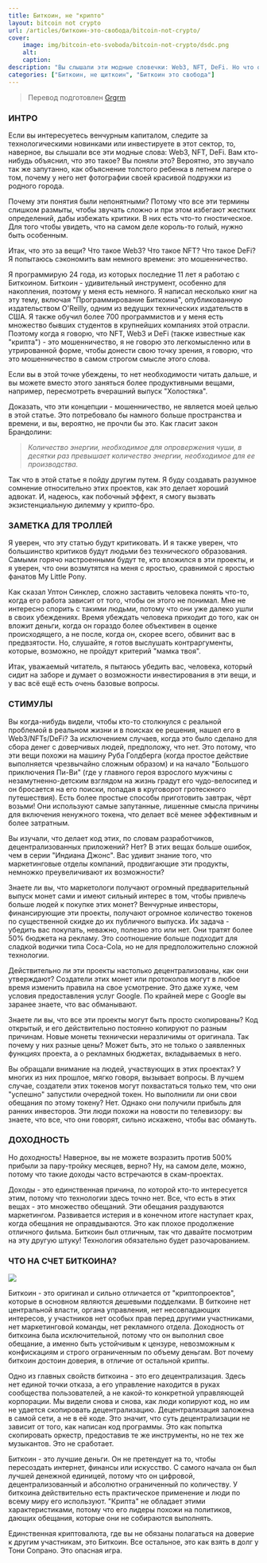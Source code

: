 ```yaml
---
title: Биткоин, не "крипто"
layout: bitcoin not crypto
url: /articles/биткоин-это-свобода/bitcoin-not-crypto/
cover:
    image: img/bitcoin-eto-svoboda/bitcoin-not-crypto/dsdc.png
    alt: 
    caption: 
description: "Вы слышали эти модные словечки: Web3, NFT, DeFi. Но что они на самом деле значат? По сравнению с Биткоином, практически ничто."
categories: ["Биткоин, не щиткоин", "Биткоин это свобода"]
---
```


> Перевод подготовлен [Grgrm](https://iris.to/npub1qzr3j58q0gwfhqdj33pc8wtfaj9ffn7nrdt6p7p7tvn0qrf7e0wsggv43p "Nostr")

### <h3>ИНТРО</h3>

Если вы интересуетесь венчурным капиталом, следите за технологическими новинками или инвестируете в этот сектор, то, наверное, вы слышали все эти модные слова: Web3, NFT, DeFi. Вам кто-нибудь объяснил, что это такое? Вы поняли это? Вероятно, это звучало так же запутанно, как объяснение толстого ребенка в летнем лагере о том, почему у него нет фотографии своей красивой подружки из родного города.

Почему эти понятия были непонятными? Потому что все эти термины слишком размыты, чтобы звучать сложно и при этом избегают жестких определений, дабы избежать критики. В них есть что-то гностическое. Для того чтобы увидеть, что на самом деле король-то голый, нужно быть особенным.

Итак, что это за вещи? Что такое Web3? Что такое NFT? Что такое DeFi? Я попытаюсь сэкономить вам немного времени: это мошенничество.

Я программирую 24 года, из которых последние 11 лет я работаю с Биткоином. Биткоин - удивительный инструмент, особенно для накопления, поэтому у меня есть немного. Я написал несколько книг на эту тему, включая "Программирование Биткоина", опубликованную издательством O'Reilly, одним из ведущих технических издательств в США. Я также обучил более 700 программистов и у меня есть множество бывших студентов в крупнейших компаниях этой отрасли. Поэтому когда я говорю, что NFT, Web3 и DeFi (также известные как "крипта") - это мошенничество, я не говорю это легкомысленно или в утрированной форме, чтобы донести свою точку зрения, я говорю, что это мошенничество в самом строгом смысле этого слова.

Если вы в этой точке убеждены, то нет необходимости читать дальше, и вы можете вместо этого заняться более продуктивными вещами, например, пересмотреть вчерашний выпуск "Холостяка".

Доказать, что эти концепции - мошенничество, не является моей целью в этой статье. Это потребовало бы намного больше пространства и времени, и вы, вероятно, не прочли бы это. Как гласит закон Брандолини:

> *Количество энергии, необходимое для опровержения чуши, в десятки раз превышает количество энергии, необходимое для ее производства.*

Так что в этой статье я пойду другим путем. Я буду создавать разумное сомнение относительно этих проектов, как это делает хороший адвокат. И, надеюсь, как побочный эффект, я смогу вызвать экзистенциальную дилемму у крипто-бро.

### <h3>ЗАМЕТКА ДЛЯ ТРОЛЛЕЙ</h3>

Я уверен, что эту статью будут критиковать. И я также уверен, что большинство критиков будут людьми без технического образования. Самыми горячо настроенными будут те, кто вложился в эти проекты, и я уверен, что они возмутятся на меня с яростью, сравнимой с яростью фанатов My Little Pony.

Как сказал Уптон Синклер, сложно заставить человека понять что-то, когда его работа зависит от того, чтобы он этого не понимал. Мне не интересно спорить с такими людьми, потому что они уже далеко ушли в своих убеждениях. Время убеждать человека приходит до того, как он вложит деньги, когда он гораздо более объективен в оценке происходящего, а не после, когда он, скорее всего, обвинит вас в предвзятости. Но, слушайте, я готов выслушать контраргументы, которые, возможно, не пройдут критерий "мамка твоя".

Итак, уважаемый читатель, я пытаюсь убедить вас, человека, который сидит на заборе и думает о возможности инвестирования в эти вещи, и у вас всё ещё есть очень базовые вопросы.

### <h3>СТИМУЛЫ</h3>

Вы когда-нибудь видели, чтобы кто-то столкнулся с реальной проблемой в реальном жизни и в поисках ее решения, нашел его в Web3/NFTs/DeFi? За исключением случаев, когда это было сделано для сбора денег с доверчивых людей, предположу, что нет. Это потому, что эти вещи похожи на машину Руба Голдберга (когда простое действие выполняется чрезвычайно сложным образом) и на начало "Большого приключения Пи-Ви" (где у главного героя взрослого мужчины с незамутненно-детским взглядом на жизнь градут его чудо-велосипед и он бросается на его поиски, попадая в круговорот гротескного путешествия). Есть более простые способы приготовить завтрак, чёрт возьми! Они используют самые запутанные, лишенные смысла причины для включения ненужного токена, что делает всё менее эффективным и более затратным.

Вы изучали, что делает код этих, по словам разработчиков, децентрализованных приложений? Нет? В этих вещах больше ошибок, чем в серии "Индиана Джонс". Вас удивит знание того, что маркетинговые отделы компаний, продвигающие эти продукты, немножко преувеличивают их возможности?

Знаете ли вы, что маркетологи получают огромный предварительный выпуск монет сами и имеют сильный интерес в том, чтобы привлечь больше людей к покупке этих монет? Венчурные инвесторы, финансирующие эти проекты, получают огромное количество токенов по существенной скидке до их публичного выпуска. Их задача - убедить вас покупать, неважно, полезно это или нет. Они тратят более 50% бюджета на рекламу. Это соотношение больше подходит для сладкой водички типа Coca-Cola, но не для предположительно сложной технологии.

Действительно ли эти проекты настолько децентрализованы, как они утверждают? Создатели этих монет или протоколов могут в любое время изменить правила на свое усмотрение. Это даже хуже, чем условия предоставления услуг Google. По крайней мере с Google вы заранее знаете, что вас обманывают.

Знаете ли вы, что все эти проекты могут быть просто скопированы? Код открытый, и его действительно постоянно копируют по разным причинам. Новые монеты технически неразличимы от оригинала. Так почему у них разные цены? Может быть, это не только о заявленных функциях проекта, а о рекламных бюджетах, вкладываемых в него.

Вы обращали внимание на людей, участвующих в этих проектах? У многих из них прошлое, мягко говоря, вызывает вопросы. В лучшем случае, создатели этих токенов могут похвастаться только тем, что они "успешно" запустили очередной токен. Но выполнили ли они свои обещания по этому токену? Нет. Однако они получили прибыль для ранних инвесторов. Эти люди похожи на новости по телевизору: вы знаете, что все, что они говорят, сильно искажено, чтобы вас обмануть.

### <h3>ДОХОДНОСТЬ</h3>

Но доходность! Наверное, вы не можете возразить против 500% прибыли за пару-тройку месяцев, верно? Ну, на самом деле, можно, потому что такие доходы часто встречаются в скам-проектах.

Доходы - это единственная причина, по которой кто-то интересуется этим, потому что технологии здесь точно нет. Все, что есть в этих вещах - это множество обещаний. Эти обещания раздуваются маркетингом. Развивается истерия и в конечном итоге наступает крах, когда обещания не оправдываются. Это как плохое продолжение отличного фильма. Биткоин был отличным, так что давайте посмотрим на эту другую штуку! Технология обязательно будет разочарованием.

### <h3>ЧТО НА СЧЕТ БИТКОИНА?</h3>

![](/img/bitcoin-eto-svoboda/bitcoin-not-crypto/IMG_6002.jpg "")

Биткоин - это оригинал и сильно отличается от "криптопроектов", которые в основном являются дешевыми подделками. В биткоине нет центральной власти, органа управления, нет несовпадающих интересов, у участников нет особых прав перед другими участниками, нет маркетинговой команды, нет рекламного отдела. Доходность от биткоина была исключительной, потому что он выполнил свое обещание, а именно быть устойчивым к цензуре, невозможным к конфискациям и строго ограниченным по объему деньгам. Вот почему биткоин достоин доверия, в отличие от остальной крипты.

Одно из главных свойств биткоина - это его децентрализация. Здесь нет единой точки отказа, а его управление находится в руках сообщества пользователей, а не какой-то конкретной управляющей корпорации. Мы видели снова и снова, как люди копируют код, но им не удается скопировать децентрализацию. Децентрализация заложена в самой сети, а не в её коде. Это значит, что суть децентрализации не зависит от того, как написан код программы. Это как попытка скопировать оркестр, предоставив те же инструменты, но не тех же музыкантов. Это не сработает.

Биткоин - это лучшие деньги. Он не претендует на то, чтобы пересоздать интернет, финансы или искусство. С самого начала он был лучшей денежной единицей, потому что он цифровой, децентрализованный и абсолютно ограниченный по количеству. У биткоина действительно есть практическое применение и люди по всему миру его используют. "Крипта" не обладает этими характеристиками, потому что его лидеры похожи на политиков, дающих обещания, которые они не собираются выполнять.

Единственная криптовалюта, где вы не обязаны полагаться на доверие к другим участникам, это Биткоин. Все остальное, это как взять в долг у Тони Сопрано. Это опасная игра.